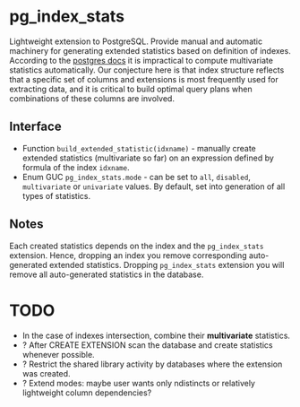 # pg_index_stats
Lightweight extension to PostgreSQL. Provide manual and automatic machinery for generating extended statistics based on definition of indexes.
According to the [postgres docs](https://www.postgresql.org/docs/current/planner-stats.html#PLANNER-STATS-EXTENDED) it is impractical to compute multivariate statistics automatically. Our conjecture here is that index structure reflects that a specific set of columns and extensions is most frequently used for extracting data, and it is critical to build optimal query plans when combinations of these columns are involved.

## Interface
* Function `build_extended_statistic(idxname)` - manually create extended statistics (multivariate so far) on an expression defined by formula of the index `idxname`.
* Enum GUC `pg_index_stats.mode` - can be set to `all`, `disabled`, `multivariate` or `univariate` values. By default, set into generation of all types of statistics.

## Notes
Each created statistics depends on the index and the `pg_index_stats` extension. Hence, dropping an index you remove corresponding auto-generated extended statistics. Dropping `pg_index_stats` extension you will remove all auto-generated statistics in the database.

# TODO
* In the case of indexes intersection, combine their **multivariate** statistics.
* ? After CREATE EXTENSION scan the database and create statistics whenever possible.
* ? Restrict the shared library activity by databases where the extension was created.
* ? Extend modes: maybe user wants only ndistincts or relatively lightweight column dependencies?
